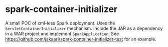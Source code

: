 # spark-container-initializer

A small POC of xml-less Spark deployment. Uses the `ServletContainerInitializer`
mechanism. Include the JAR as a dependency in a WAR project and implement
`SparkApplication`. See https://github.com/jakaarl/spark-container-initializer-test
for an example.
